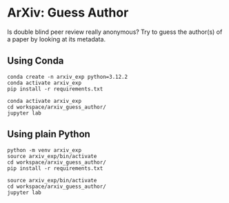 # ArXiv: Guess Author
Is double blind peer review really anonymous? Try to guess the author(s) of a paper by looking at its metadata. 

## Using Conda
```
conda create -n arxiv_exp python=3.12.2
conda activate arxiv_exp
pip install -r requirements.txt
```

```
conda activate arxiv_exp
cd workspace/arxiv_guess_author/
jupyter lab
```

## Using plain Python
```
python -m venv arxiv_exp
source arxiv_exp/bin/activate
cd workspace/arxiv_guess_author/
pip install -r requirements.txt
```

```
source arxiv_exp/bin/activate
cd workspace/arxiv_guess_author/
jupyter lab
```

